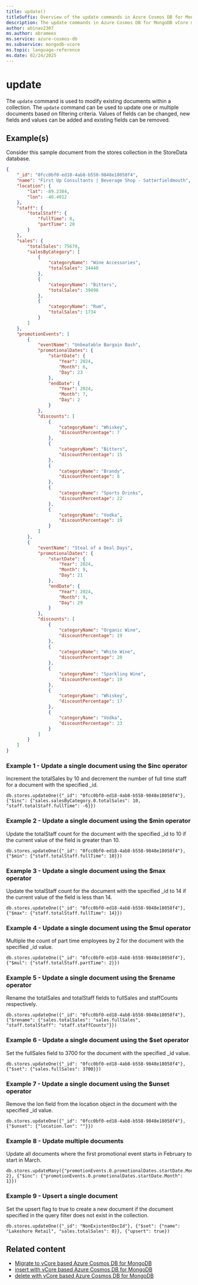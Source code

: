```yaml
---
title: update()
titleSuffix: Overview of the update commands in Azure Cosmos DB for MongoDB vCore
description: The update commands in Azure Cosmos DB for MongoDB vCore modify documents within a collection that match specific filters
author: abinav2307
ms.author: abramees
ms.service: azure-cosmos-db
ms.subservice: mongodb-vcore
ms.topic: language-reference
ms.date: 02/24/2025
---
```


# update

The `update` command is used to modify existing documents within a collection. The `update` command can be used to update one or multiple documents based on filtering criteria. Values of fields can be changed, new fields and values can be added and existing fields can be removed.

## Example(s)
Consider this sample document from the stores collection in the StoreData database.

```json
{
    "_id": "0fcc0bf0-ed18-4ab8-b558-9848e18058f4",
    "name": "First Up Consultants | Beverage Shop - Satterfieldmouth",
    "location": {
        "lat": -89.2384,
        "lon": -46.4012
    },
    "staff": {
        "totalStaff": {
            "fullTime": 8,
            "partTime": 20
        }
    },
    "sales": {
        "totalSales": 75670,
        "salesByCategory": [
            {
                "categoryName": "Wine Accessories",
                "totalSales": 34440
            },
            {
                "categoryName": "Bitters",
                "totalSales": 39496
            },
            {
                "categoryName": "Rum",
                "totalSales": 1734
            }
        ]
    },
    "promotionEvents": [
        {
            "eventName": "Unbeatable Bargain Bash",
            "promotionalDates": {
                "startDate": {
                    "Year": 2024,
                    "Month": 6,
                    "Day": 23
                },
                "endDate": {
                    "Year": 2024,
                    "Month": 7,
                    "Day": 2
                }
            },
            "discounts": [
                {
                    "categoryName": "Whiskey",
                    "discountPercentage": 7
                },
                {
                    "categoryName": "Bitters",
                    "discountPercentage": 15
                },
                {
                    "categoryName": "Brandy",
                    "discountPercentage": 8
                },
                {
                    "categoryName": "Sports Drinks",
                    "discountPercentage": 22
                },
                {
                    "categoryName": "Vodka",
                    "discountPercentage": 19
                }
            ]
        },
        {
            "eventName": "Steal of a Deal Days",
            "promotionalDates": {
                "startDate": {
                    "Year": 2024,
                    "Month": 9,
                    "Day": 21
                },
                "endDate": {
                    "Year": 2024,
                    "Month": 9,
                    "Day": 29
                }
            },
            "discounts": [
                {
                    "categoryName": "Organic Wine",
                    "discountPercentage": 19
                },
                {
                    "categoryName": "White Wine",
                    "discountPercentage": 20
                },
                {
                    "categoryName": "Sparkling Wine",
                    "discountPercentage": 19
                },
                {
                    "categoryName": "Whiskey",
                    "discountPercentage": 17
                },
                {
                    "categoryName": "Vodka",
                    "discountPercentage": 23
                }
            ]
        }
    ]
}
```

### Example 1 - Update a single document using the $inc operator

Increment the totalSales by 10 and decrement the number of full time staff for a document with the specified _id.

```mongodb
db.stores.updateOne({"_id": "0fcc0bf0-ed18-4ab8-b558-9848e18058f4"}, {"$inc": {"sales.salesByCategory.0.totalSales": 10, "staff.totalStaff.fullTime": -6}})
```

### Example 2 - Update a single document using the $min operator

Update the totalStaff count for the document with the specified _id to 10 if the current value of the field is greater than 10.

```mongodb
db.stores.updateOne({"_id": "0fcc0bf0-ed18-4ab8-b558-9848e18058f4"}, {"$min": {"staff.totalStaff.fullTime": 10}})
```

### Example 3 - Update a single document using the $max operator 

Update the totalStaff count for the document with the specified _id to 14 if the current value of the field is less than 14.

```mongodb
db.stores.updateOne({"_id": "0fcc0bf0-ed18-4ab8-b558-9848e18058f4"}, {"$max": {"staff.totalStaff.fullTime": 14}})
```

### Example 4 - Update a single document using the $mul operator

Multiple the count of part time employees by 2 for the document with the specified _id value.

```mongodb
db.stores.updateOne({"_id": "0fcc0bf0-ed18-4ab8-b558-9848e18058f4"}, {"$mul": {"staff.totalStaff.partTime": 2}})
```

### Example 5 - Update a single document using the $rename operator

Rename the totalSales and totalStaff fields to fullSales and staffCounts respectively.

```mongodb
db.stores.updateOne({"_id": "0fcc0bf0-ed18-4ab8-b558-9848e18058f4"}, {"$rename": {"sales.totalSales": "sales.fullSales", "staff.totalStaff": "staff.staffCounts"}})
```

### Example 6 - Update a single document using the $set operator

Set the fullSales field to 3700 for the document with the specified _id value.

```mongodb
db.stores.updateOne({"_id": "0fcc0bf0-ed18-4ab8-b558-9848e18058f4"}, {"$set": {"sales.fullSales": 3700}})
```

### Example 7 - Update a single document using the $unset operator

Remove the lon field from the location object in the document with the specified _id value.

```mongodb
db.stores.updateOne({"_id": "0fcc0bf0-ed18-4ab8-b558-9848e18058f4"}, {"$unset": {"location.lon": ""}})
```

### Example 8 - Update multiple documents

Update all documents where the first promotional event starts in February to start in March.

```mongodb
db.stores.updateMany({"promotionEvents.0.promotionalDates.startDate.Month": 2}, {"$inc": {"promotionEvents.0.promotionalDates.startDate.Month": 1}})
```

### Example 9 - Upsert a single document

Set the upsert flag to true to create a new document if the document specified in the query filter does not exist in the collection.
```mongodb
db.stores.updateOne({"_id": "NonExistentDocId"}, {"$set": {"name": "Lakeshore Retail", "sales.totalSales": 0}}, {"upsert": true})
```

## Related content

- [Migrate to vCore based Azure Cosmos DB for MongoDB](https://aka.ms/migrate-to-azure-cosmosdb-for-mongodb-vcore)
- [insert with vCore based Azure Cosmos DB for MongoDB](insert.md)
- [delete with vCore based Azure Cosmos DB for MongoDB](delete.md)
